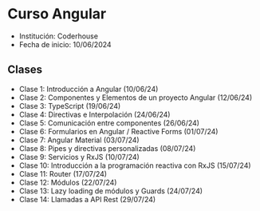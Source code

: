# Curso Angular

- Institución: Coderhouse
- Fecha de inicio: 10/06/2024

## Clases

- Clase 1: Introducción a Angular (10/06/24)
- Clase 2: Componentes y Elementos de un proyecto Angular (12/06/24)
- Clase 3: TypeScript (19/06/24)
- Clase 4: Directivas e Interpolación (24/06/24)
- Clase 5: Comunicación entre componentes (26/06/24)
- Clase 6: Formularios en Angular / Reactive Forms (01/07/24)
- Clase 7: Angular Material (03/07/24)
- Clase 8: Pipes y directivas personalizadas (08/07/24)
- Clase 9: Servicios y RxJS (10/07/24)
- Clase 10: Introducción a la programación reactiva con RxJS (15/07/24)
- Clase 11: Router (17/07/24)
- Clase 12: Módulos (22/07/24)
- Clase 13: Lazy loading de módulos y Guards (24/07/24)
- Clase 14: Llamadas a API Rest (29/07/24)

